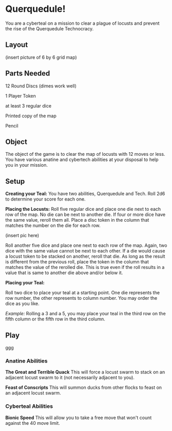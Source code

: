 # Querquedule!
You are a cyberteal on a mission to clear a plague of locusts and prevent the rise of the Querquedule Technocracy.

## Layout

(insert picture of 6 by 6 grid map)

## Parts Needed

12 Round Discs (dimes work well)

1 Player Token

at least 3 regular dice

Printed copy of the map

Pencil

## Object

The object of the game is to clear the map of locusts with 12 moves or less. You have various anatine and cybertech abilities at your disposal to help you in your mission.

## Setup

**Creating your Teal:** You have two abilities, Querquedule and Tech. Roll 2d6 to determine your score for each one.

**Placing the Locusts:** Roll five regular dice and place one die next to each row of the map. No die can be next to another die. If four or more dice have the same value, reroll them all. Place a disc token in the column that matches the number on the die for each row.

(insert pic here)

Roll another five dice and place one next to each row of the map. Again, two dice with the same value cannot be next to each other. If a die would cause a locust token to be stacked on another, reroll that die. As long as the result is different from the previous roll, place the token in the column that matches the value of the rerolled die. This is true even if the roll results in a value that is same to another die above and/or below it.

**Placing your Teal:**

Roll two dice to place your teal at a starting point. One die represents the row number, the other represents to column number. You may order the dice as you like.

*Example:* Rolling a 3 and a 5, you may place your teal in the third row on the fifth column or the fifth row in the third column.

## Play

ggg

### Anatine Abilities

**The Great and Terrible Quack** This will force a locust swarm to stack on an adjacent locust swarm to it (not necessarily adjacent to you).

**Feast of Conscripts** This will summon ducks from other flocks to feast on an adjacent locust swarm.

### Cyberteal Abilities

**Bionic Speed** This will allow you to take a free move that won't count against the 40 move limit.


